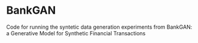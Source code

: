 # BankGAN 
Code for running the syntetic data generation experiments from BankGAN: a Generative Model for Synthetic Financial Transactions
